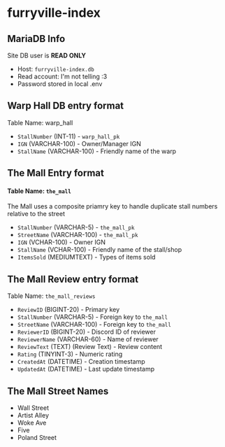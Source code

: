 # furryville-index

## MariaDB Info
Site DB user is **READ ONLY**

- Host: `furryville-index.db`
- Read account: I'm not telling :3
- Password stored in local .env

## Warp Hall DB entry format
Table Name: warp_hall

- `StallNumber` (INT-11) - `warp_hall_pk` 
- `IGN` (VARCHAR-100) - Owner/Manager IGN 
- `StallName` (VARCHAR-100) - Friendly name of the warp 

## The Mall Entry format
#### Table Name: `the_mall`
The Mall uses a composite priamry key to handle duplicate stall numbers relative to the street
- `StallNumber` (VARCHAR-5) - `the_mall_pk`
- `StreetName` (VARCHAR-100) - `the_mall_pk`
- `IGN` (VCHAR-100) - Owner IGN
- `StallName` (VCHAR-100) - Friendly name of the stall/shop
- `ItemsSold` (MEDIUMTEXT) - Types of items sold

## The Mall Review entry format
Table Name: `the_mall_reviews`
- `ReviewID` (BIGINT-20) - Primary key
- `StallNumber` (VARCHAR-5) - Foreign key to `the_mall`
- `StreetName` (VARCHAR-100) - Foreign key to `the_mall`
- `ReviewerID` (BIGINT-20) - Discord ID of reviewer
- `ReviewerName` (VARCHAR-60) - Name of reviewer
- `ReviewText` (TEXT) (Review Text) - Review content
- `Rating` (TINYINT-3) - Numeric rating
- `CreatedAt` (DATETIME) - Creation timestamp
- `UpdatedAt` (DATETIME) - Last update timestamp

## The Mall Street Names
- Wall Street
- Artist Alley
- Woke Ave
- Five
- Poland Street